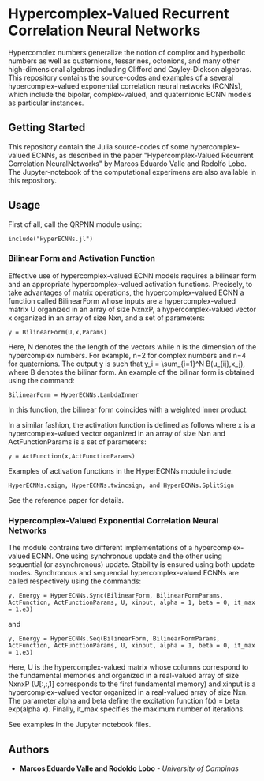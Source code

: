 # Hypercomplex-Valued Recurrent Correlation Neural Networks

Hypercomplex numbers generalize the notion of complex and hyperbolic numbers as well as quaternions, tessarines, octonions, and many other high-dimensional algebras including Clifford and Cayley-Dickson algebras. This repository contains the source-codes and examples of a several hypercomplex-valued exponential correlation neural networks (RCNNs), which include the bipolar, complex-valued, and quaternionic ECNN models as particular instances.

## Getting Started

This repository contain the Julia source-codes of some hypercomplex-valued ECNNs, as described in the paper "Hypercomplex-Valued Recurrent Correlation NeuralNetworks" by Marcos Eduardo Valle and Rodolfo Lobo. The Jupyter-notebook of the computational experimens are also available in this repository.

## Usage

First of all, call the QRPNN module using:

```
include("HyperECNNs.jl")
```

### Bilinear Form and Activation Function

Effective use of hypercomplex-valued ECNN models requires a bilinear form and an appropriate hypercomplex-valued activation functions. Precisely, to take advantages of matrix operations, the hypercomplex-valued ECNN a function called BilinearForm whose inputs are a hypercomplex-valued matrix U organized in an array of size NxnxP, a hypercomplex-valued vector x organized in an array of size Nxn, and a set of parameters:
```
y = BilinearForm(U,x,Params)
```
Here, N denotes the the length of the vectors while n is the dimension of the hypercomplex numbers. For example, n=2 for complex numbers and n=4 for quaternions. The output y is such that y_i = \sum_{i=1}^N B(u_{ij},x_j), where B denotes the bilinar form. An example of the bilinar form is obtained using the command:
```
BilinearForm = HyperECNNs.LambdaInner
```
In this function, the bilinear form coincides with a weighted inner product.

In a similar fashion, the activation function is defined as follows where x is a hypercomplex-valued vector organized in an array of size Nxn and ActFunctionParams is a set of parameters:
```
y = ActFunction(x,ActFunctionParams)
```
Examples of activation functions in the HyperECNNs module include:
```
HyperECNNs.csign, HyperECNNs.twincsign, and HyperECNNs.SplitSign
```
See the reference paper for details.

### Hypercomplex-Valued Exponential Correlation Neural Networks

The module contrains two different implementations of a hypercomplex-valued ECNN. One using synchronous update and the other using sequential (or asynchronous) update. Stability is ensured using both update modes. Synchronous and sequencial hypercomplex-valued ECNNs are called respectively using the commands:
```
y, Energy = HyperECNNs.Sync(BilinearForm, BilinearFormParams, ActFunction, ActFunctionParams, U, xinput, alpha = 1, beta = 0, it_max = 1.e3)
```
and
```
y, Energy = HyperECNNs.Seq(BilinearForm, BilinearFormParams, ActFunction, ActFunctionParams, U, xinput, alpha = 1, beta = 0, it_max = 1.e3)
```
Here, U is the hypercomplex-valued matrix whose columns correspond to the fundamental memories and organized in a real-valued array of size NxnxP (U[:,:,1] corresponds to the first fundamental memory) and xinput is a hypercomplex-valued vector organized in a real-valued array of size Nxn. The parameter alpha and beta define the excitation function f(x) = beta exp(alpha x). Finally, it_max specifies the maximum number of iterations.

See examples in the Jupyter notebook files.

## Authors
* **Marcos Eduardo Valle and Rodoldo Lobo** - *University of Campinas*
